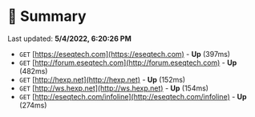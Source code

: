 # 📖 Summary
Last updated: **5/4/2022, 6:20:26 PM**

- `GET` [https://eseqtech.com](https://eseqtech.com) - **Up** (397ms)
- `GET` [http://forum.eseqtech.com](http://forum.eseqtech.com) - **Up** (482ms)
- `GET` [http://hexp.net](http://hexp.net) - **Up** (152ms)
- `GET` [http://ws.hexp.net](http://ws.hexp.net) - **Up** (154ms)
- `GET` [http://eseqtech.com/infoline](http://eseqtech.com/infoline) - **Up** (274ms)
